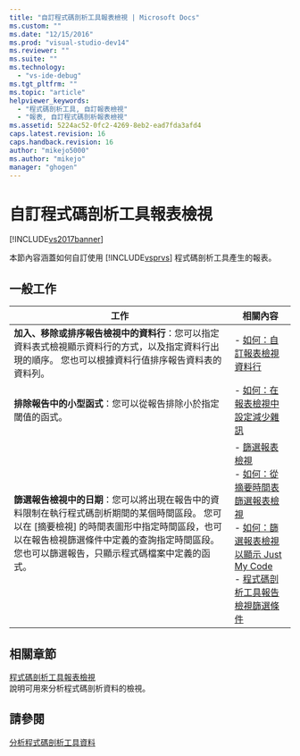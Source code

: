 ```yaml
---
title: "自訂程式碼剖析工具報表檢視 | Microsoft Docs"
ms.custom: ""
ms.date: "12/15/2016"
ms.prod: "visual-studio-dev14"
ms.reviewer: ""
ms.suite: ""
ms.technology: 
  - "vs-ide-debug"
ms.tgt_pltfrm: ""
ms.topic: "article"
helpviewer_keywords: 
  - "程式碼剖析工具, 自訂報表檢視"
  - "報表, 自訂程式碼剖析報表檢視"
ms.assetid: 5224ac52-0fc2-4269-8eb2-ead7fda3afd4
caps.latest.revision: 16
caps.handback.revision: 16
author: "mikejo5000"
ms.author: "mikejo"
manager: "ghogen"
---
```

# 自訂程式碼剖析工具報表檢視
[!INCLUDE[vs2017banner](../code-quality/includes/vs2017banner.md)]

本節內容涵蓋如何自訂使用 [!INCLUDE[vsprvs](../code-quality/includes/vsprvs_md.md)] 程式碼剖析工具產生的報表。  
  
## 一般工作  
  
|工作|相關內容|  
|--------|----------|  
|**加入、移除或排序報告檢視中的資料行**：您可以指定資料表式檢視顯示資料行的方式，以及指定資料行出現的順序。  您也可以根據資料行值排序報告資料表的資料列。|-   [如何：自訂報表檢視資料行](../profiling/how-to-customize-report-view-columns.md)|  
|**排除報告中的小型函式**：您可以從報告排除小於指定閾值的函式。|-   [如何：在報表檢視中設定減少雜訊](../profiling/how-to-configure-noise-reduction-in-report-views.md)|  
|**篩選報告檢視中的日期**：您可以將出現在報告中的資料限制在執行程式碼剖析期間的某個時間區段。  您可以在 \[摘要檢視\] 的時間表圖形中指定時間區段，也可以在報告檢視篩選條件中定義的查詢指定時間區段。  您也可以篩選報告，只顯示程式碼檔案中定義的函式。|-   [篩選報表檢視](../profiling/filtering-report-views.md)<br />-   [如何：從摘要時間表篩選報表檢視](../Topic/How%20to:%20Filter%20Report%20Views%20from%20the%20Summary%20Timeline.md)<br />-   [如何：篩選報表檢視以顯示 Just My Code](../Topic/How%20to:%20Filter%20Profiling%20Tools%20Report%20Views%20to%20Display%20Just%20My%20Code.md)<br />-   [程式碼剖析工具報告檢視篩選條件](../profiling/performance-report-view-filter.md)|  
  
## 相關章節  
 [程式碼剖析工具報表檢視](../profiling/performance-report-views.md)  
 說明可用來分析程式碼剖析資料的檢視。  
  
## 請參閱  
 [分析程式碼剖析工具資料](../profiling/analyzing-performance-tools-data.md)